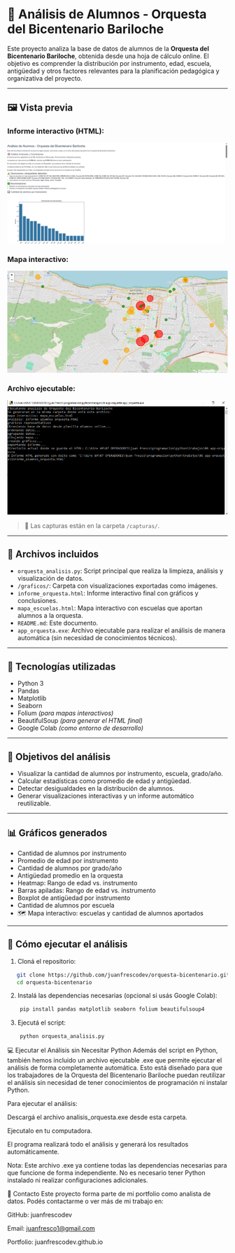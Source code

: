 # 🎻 Análisis de Alumnos - Orquesta del Bicentenario Bariloche

Este proyecto analiza la base de datos de alumnos de la **Orquesta del Bicentenario Bariloche**, obtenida desde una hoja de cálculo online. El objetivo es comprender la distribución por instrumento, edad, escuela, antigüedad y otros factores relevantes para la planificación pedagógica y organizativa del proyecto.

---

## 🖼️ Vista previa

### Informe interactivo (HTML):
![Informe](https://github.com/juanfrescodev/orquesta-bicentenario/blob/main/capturas/informe_html.png)

### Mapa interactivo:
![Mapa](https://github.com/juanfrescodev/orquesta-bicentenario/blob/main/capturas/mapa_escuelas.png)

### Archivo ejecutable:
![Mapa](https://github.com/juanfrescodev/orquesta-bicentenario/blob/main/capturas/ejecutable.png)

> 📂 Las capturas están en la carpeta `/capturas/`.

---

## 📁 Archivos incluidos

- `orquesta_analisis.py`: Script principal que realiza la limpieza, análisis y visualización de datos.
- `/graficos/`: Carpeta con visualizaciones exportadas como imágenes.
- `informe_orquesta.html`: Informe interactivo final con gráficos y conclusiones.
- `mapa_escuelas.html`: Mapa interactivo con escuelas que aportan alumnos a la orquesta.
- `README.md`: Este documento.
- `app_orquesta.exe`: Archivo ejecutable para realizar el análisis de manera automática (sin necesidad de conocimientos técnicos).



---

## 🧪 Tecnologías utilizadas

- Python 3
- Pandas
- Matplotlib
- Seaborn
- Folium *(para mapas interactivos)*
- BeautifulSoup *(para generar el HTML final)*
- Google Colab *(como entorno de desarrollo)*

---

## 🎯 Objetivos del análisis

- Visualizar la cantidad de alumnos por instrumento, escuela, grado/año.
- Calcular estadísticas como promedio de edad y antigüedad.
- Detectar desigualdades en la distribución de alumnos.
- Generar visualizaciones interactivas y un informe automático reutilizable.

---

## 📊 Gráficos generados

- Cantidad de alumnos por instrumento  
- Promedio de edad por instrumento  
- Cantidad de alumnos por grado/año  
- Antigüedad promedio en la orquesta  
- Heatmap: Rango de edad vs. instrumento  
- Barras apiladas: Rango de edad vs. instrumento  
- Boxplot de antigüedad por instrumento  
- Cantidad de alumnos por escuela  
- 🗺️ Mapa interactivo: escuelas y cantidad de alumnos aportados

---


## 🚀 Cómo ejecutar el análisis

1. Cloná el repositorio:
   
```bash 
   git clone https://github.com/juanfrescodev/orquesta-bicentenario.git
   cd orquesta-bicentenario
```


2. Instalá las dependencias necesarias (opcional si usás Google Colab):
    
```bash
    pip install pandas matplotlib seaborn folium beautifulsoup4
```


3. Ejecutá el script:
    
```bash
    python orquesta_analisis.py
```

💻 Ejecutar el Análisis sin Necesitar Python
Además del script en Python, también hemos incluido un archivo ejecutable .exe que permite ejecutar el análisis de forma completamente automática. Esto está diseñado para que los trabajadores de la Orquesta del Bicentenario Bariloche puedan reutilizar el análisis sin necesidad de tener conocimientos de programación ni instalar Python.

Para ejecutar el análisis:

Descargá el archivo analisis_orquesta.exe desde esta carpeta.

Ejecutalo en tu computadora.

El programa realizará todo el análisis y generará los resultados automáticamente.

Nota: Este archivo .exe ya contiene todas las dependencias necesarias para que funcione de forma independiente. No es necesario tener Python instalado ni realizar configuraciones adicionales.



💬 Contacto
Este proyecto forma parte de mi portfolio como analista de datos.
Podés contactarme o ver más de mi trabajo en:

GitHub: juanfrescodev

Email: juanfresco1@gmail.com

Portfolio: juanfrescodev.github.io
